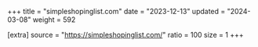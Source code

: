 +++
title = "simpleshopinglist.com"
date = "2023-12-13"
updated = "2024-03-08"
weight = 592

[extra]
source = "https://simpleshopinglist.com/"
ratio = 100
size = 1
+++
